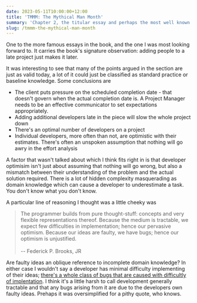 ```yaml
---
date: 2023-05-11T10:00:00+12:00
title: 'TMMM: The Mythical Man Month'
summary: 'Chapter 2, the titular essay and perhaps the most well known.'
slug: /tmmm-the-mythical-man-month
---
```


One to the more famous essays in the book, and the one I was most looking forward to. It carries the book's signature observation: adding people to a late project just makes it later.

It was interesting to see that many of the points argued in the section are just as valid today, a lot of it could just be classified as standard practice or baseline knowledge. Some conclusions are

* The client puts pressure on the scheduled completion date - that doesn't govern when the actual completion date is. A Project Manager needs to be an effective communicator to set expectations appropriately.
* Adding additional developers late in the piece will slow the whole project down
* There's an optimal number of developers on a project
* Individual developers, more often than not, are optimistic with their estimates. There's often an unspoken assumption that nothing will go awry in the effort analysis

A factor that wasn't talked about which I think fits right in is that developer optimisim isn't just about assuming that nothing will go wrong, but also a mismatch between their understanding of the problem and the actual solution required. There is a lot of hidden complexity masquerading as domain knowledge which can cause a developer to underestimate a task. You don't know what you don't know.

A particular line of reasoning I thought was a little cheeky was 

> The programmer builds from pure thought-stuff: concepts and very flexible representations thereof. Because the medium is tractable, we expect few difficulties in implementation; hence our pervasive optimism. Because our ideas are faulty, we have bugs; hence our optimism is unjustified.
\
\
-- Federick P. Brooks, JR

Are faulty ideas an oblique reference to incomplete domain knowledge? In either case I wouldn't say a developer has minimal difficulty implementing of their ideas; [there's a whole class of bugs that are caused with difficultly of implentation](https://www.infoq.com/presentations/Null-References-The-Billion-Dollar-Mistake-Tony-Hoare/). I think it's a little harsh to call development generally tractable and that any bugs arising from it are due to the developers own faulty ideas. Prehaps it was oversimplified for a pithy quote, who knows.